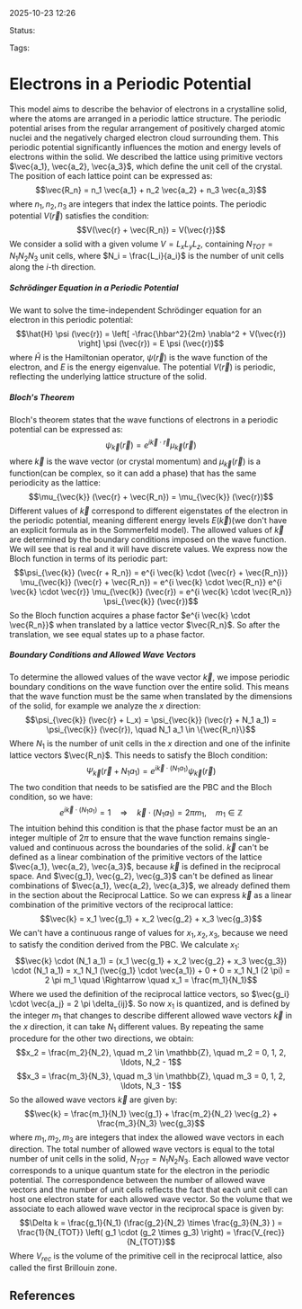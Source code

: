 
2025-10-23 12:26

Status: 

Tags:

# Electrons in a Periodic Potential
This model aims to describe the behavior of electrons in a crystalline solid, where the atoms are arranged in a periodic lattice structure. The periodic potential arises from the regular arrangement of positively charged atomic nuclei and the negatively charged electron cloud surrounding them. This periodic potential significantly influences the motion and energy levels of electrons within the solid.
We described the lattice using primitive vectors $\vec{a_1}, \vec{a_2}, \vec{a_3}$, which define the unit cell of the crystal. The position of each lattice point can be expressed as:
$$\vec{R_n} = n_1 \vec{a_1} + n_2 \vec{a_2} + n_3 \vec{a_3}$$
where $n_1, n_2, n_3$ are integers that index the lattice points. The periodic potential $V(\vec{r})$ satisfies the condition:
$$V(\vec{r} + \vec{R_n}) = V(\vec{r})$$
We consider a solid with a given volume $V = L_x L_y L_z$, containing $N_{TOT} = N_1 N_2 N_3$ unit cells, where $N_i = \frac{L_i}{a_i}$ is the number of unit cells along the $i$-th direction. 
##### Schrödinger Equation in a Periodic Potential
We want to solve the time-independent Schrödinger equation for an electron in this periodic potential:
$$\hat{H} \psi (\vec{r}) = \left[ -\frac{\hbar^2}{2m} \nabla^2 + V(\vec{r}) \right] \psi (\vec{r}) = E \psi (\vec{r})$$
where $\hat{H}$ is the Hamiltonian operator, $\psi (\vec{r})$ is the wave function of the electron, and $E$ is the energy eigenvalue. The potential $V(\vec{r})$ is periodic, reflecting the underlying lattice structure of the solid.
##### Bloch's Theorem
Bloch's theorem states that the wave functions of electrons in a periodic potential can be expressed as:
$$\psi_{\vec{k}} (\vec{r}) = e^{i \vec{k} \cdot \vec{r}} \mu_{\vec{k}} (\vec{r})$$
where $\vec{k}$ is the wave vector (or crystal momentum) and $\mu_{\vec{k}} (\vec{r})$ is a function(can be complex, so it can add a phase) that has the same periodicity as the lattice:
$$\mu_{\vec{k}} (\vec{r} + \vec{R_n}) = \mu_{\vec{k}} (\vec{r})$$
Different values of $\vec{k}$ correspond to different eigenstates of the electron in the periodic potential, meaning different energy levels $E(\vec{k})$(we don't have an explicit formula as in the Sommerfeld model). The allowed values of $\vec{k}$ are determined by the boundary conditions imposed on the wave function. We will see that is real and it will have discrete values.
We express now the Bloch function in terms of its periodic part:
$$\psi_{\vec{k}} (\vec{r + R_n}) = e^{i \vec{k} \cdot (\vec{r} + \vec{R_n})} \mu_{\vec{k}} (\vec{r} + \vec{R_n}) = e^{i \vec{k} \cdot \vec{R_n}} e^{i \vec{k} \cdot \vec{r}} \mu_{\vec{k}} (\vec{r}) = e^{i \vec{k} \cdot \vec{R_n}} \psi_{\vec{k}} (\vec{r})$$
So the Bloch function acquires a phase factor $e^{i \vec{k} \cdot \vec{R_n}}$ when translated by a lattice vector $\vec{R_n}$. So after the translation, we see equal states up to a phase factor.
##### Boundary Conditions and Allowed Wave Vectors
To determine the allowed values of the wave vector $\vec{k}$, we impose periodic boundary conditions on the wave function over the entire solid. This means that the wave function must be the same when translated by the dimensions of the solid, for example we analyze the $x$ direction:
$$\psi_{\vec{k}} (\vec{r} + L_x) = \psi_{\vec{k}} (\vec{r} + N_1 a_1) = \psi_{\vec{k}} (\vec{r}), \quad N_1 a_1 \in \{\vec{R_n}\}$$
Where $N_1$ is the number of unit cells in the $x$ direction and one of the infinite lattice vectors $\vec{R_n}$. This needs to satisfy the Bloch condition:
$$\Psi_{\vec{k}} (\vec{r} + N_1 a_1) = e^{i \vec{k} \cdot (N_1 a_1)} \psi_{\vec{k}} (\vec{r})$$
The two condition that needs to be satisfied are the PBC and the Bloch condition, so we have: 
$$e^{i \vec{k} \cdot (N_1 a_1)} = 1 \quad \Rightarrow \quad \vec{k} \cdot (N_1 a_1) = 2 \pi m_1, \quad m_1 \in \mathbb{Z}$$
The intuition behind this condition is that the phase factor must be an an integer multiple of $2\pi$ to ensure that the wave function remains single-valued and continuous across the boundaries of the solid. 
$\vec{k}$ can't be defined as a linear combination of the primitive vectors of the lattice $\vec{a_1}, \vec{a_2}, \vec{a_3}$, because $\vec{k}$ is defined in the reciprocal space. And $\vec{g_1}, \vec{g_2}, \vec{g_3}$ can't be defined as linear combinations of $\vec{a_1}, \vec{a_2}, \vec{a_3}$, we already defined them in the section about the Reciprocal Lattice. So we can express $\vec{k}$ as a linear combination of the primitive vectors of the reciprocal lattice:
$$\vec{k} = x_1 \vec{g_1} + x_2 \vec{g_2} + x_3 \vec{g_3}$$
We can't have a continuous range of values for $x_1, x_2, x_3$, because we need to satisfy the condition derived from the PBC. We calculate $x_1$:
$$\vec{k} \cdot (N_1 a_1) = (x_1 \vec{g_1} + x_2 \vec{g_2} + x_3 \vec{g_3}) \cdot (N_1 a_1) = x_1 N_1 (\vec{g_1} \cdot \vec{a_1}) + 0 + 0 = x_1 N_1 (2 \pi) = 2 \pi m_1 \quad \Rightarrow \quad x_1 = \frac{m_1}{N_1}$$
Where we used the definition of the reciprocal lattice vectors, so $\vec{g_i} \cdot \vec{a_j} = 2 \pi \delta_{ij}$. So now $x_1$ is quantized, and is defined by the integer $m_1$ that changes to describe different allowed wave vectors $\vec{k}$ in the $x$ direction, it can take $N_1$ different values. By repeating the same procedure for the other two directions, we obtain:
$$x_2 = \frac{m_2}{N_2}, \quad m_2 \in \mathbb{Z}, \quad m_2 = 0, 1, 2, \ldots, N_2 - 1$$
$$x_3 = \frac{m_3}{N_3}, \quad m_3 \in \mathbb{Z}, \quad m_3 = 0, 1, 2, \ldots, N_3 - 1$$
So the allowed wave vectors $\vec{k}$ are given by:
$$\vec{k} = \frac{m_1}{N_1} \vec{g_1} + \frac{m_2}{N_2} \vec{g_2} + \frac{m_3}{N_3} \vec{g_3}$$ where $m_1, m_2, m_3$ are integers that index the allowed wave vectors in each direction. The total number of allowed wave vectors is equal to the total number of unit cells in the solid, $N_{TOT} = N_1 N_2 N_3$. Each allowed wave vector corresponds to a unique quantum state for the electron in the periodic potential. The correspondence between the number of allowed wave vectors and the number of unit cells reflects the fact that each unit cell can host one electron state for each allowed wave vector.
So the volume that we associate to each allowed wave vector in the reciprocal space is given by:
$$\Delta k = \frac{g_1}{N_1} (\frac{g_2}{N_2} \times \frac{g_3}{N_3} ) = \frac{1}{N_{TOT}} \left( g_1 \cdot (g_2 \times g_3) \right) = \frac{V_{rec}}{N_{TOT}}$$
Where $V_{rec}$ is the volume of the primitive cell in the reciprocal lattice, also called the first Brillouin zone. 
## References
